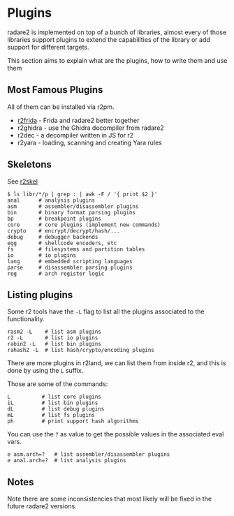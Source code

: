 # Plugins

radare2 is implemented on top of a bunch of libraries, almost every of those
libraries support plugins to extend the capabilities of the library or add
support for different targets.

This section aims to explain what are the plugins, how to write them and use them

## Most Famous Plugins

All of them can be installed via r2pm.

* [r2frida](../r2frida/intro.md) - Frida and radare2 better together
* r2ghidra - use the Ghidra decompiler from radare2
* r2dec - a decompiler written in JS for r2
* r2yara - loading, scanning and creating Yara rules

## Skeletons

See [r2skel](r2skel.md)

```console
$ ls libr/*/p | grep : | awk -F / '{ print $2 }'
anal      # analysis plugins
asm       # assembler/disassembler plugins
bin       # binary format parsing plugins
bp        # breakpoint plugins
core      # core plugins (implement new commands)
crypto    # encrypt/decrypt/hash/...
debug     # debugger backends
egg       # shellcode encoders, etc
fs        # filesystems and partition tables
io        # io plugins
lang      # embedded scripting languages
parse     # disassembler parsing plugins
reg       # arch register logic
```

## Listing plugins

Some r2 tools have the `-L` flag to list all the plugins associated to the functionality.

```
rasm2 -L    # list asm plugins
r2 -L       # list io plugins
rabin2 -L   # list bin plugins
rahash2 -L  # list hash/crypto/encoding plugins
```

There are more plugins in r2land, we can list them from inside r2, and this is
done by using the `L` suffix.

Those are some of the commands:

```
L          # list core plugins
iL         # list bin plugins
dL         # list debug plugins
mL         # list fs plugins
ph         # print support hash algorithms
```

You can use the `?` as value to get the possible values in the associated eval vars.

```
e asm.arch=?   # list assembler/disassembler plugins
e anal.arch=?  # list analysis plugins
```

## Notes

Note there are some inconsistencies that most likely will be fixed in the future radare2 versions.
